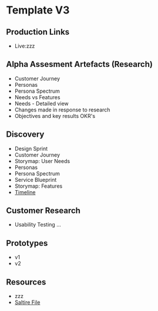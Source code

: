 # Template V3

## Production Links
- Live:zzz


## Alpha Assesment Artefacts (Research)
- Customer Journey
- Personas
- Persona Spectrum
- Needs vs Features
- Needs - Detailed view
- Changes made in response to research
- Objectives and key results OKR's

## Discovery
- Design Sprint
- Customer Journey
- Storymap: User Needs
- Personas
- Persona Spectrum
- Service Blueprint
- Storymap: Features  
- [Timeline](webpages/timeline)

## Customer Research
- Usability Testing ...


## Prototypes
- v1
- v2


## Resources
- zzz
- [Saltire File](saltire.png)
